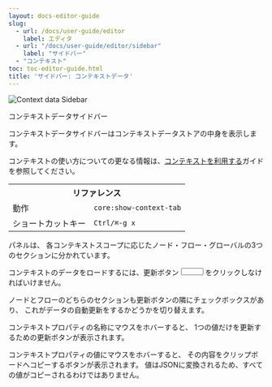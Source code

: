 ```yaml
---
layout: docs-editor-guide
slug:
  - url: /docs/user-guide/editor
    label: エディタ
  - url: "/docs/user-guide/editor/sidebar"
    label: "サイドバー"
  - "コンテキスト"
toc: toc-editor-guide.html
title: 'サイドバー: コンテキストデータ'
---
```


<div style="width: 300px" class="figure align-right">
  <img src="../images/editor-sidebar-context.png" alt="Context data Sidebar">
  <p class="caption">コンテキストデータサイドバー</p>
</div>

コンテキストデータサイドバーはコンテキストデータストアの中身を表示します。

コンテキストの使い方についての更なる情報は、[コンテキストを利用する](/docs/user-guide/context)ガイドを参照してください。

<table class="action-ref inline">
 <tr><th colspan="2">リファレンス</th></tr>
 <tr><td>動作</td><td><code>core:show-context-tab</code></td></tr>
 <tr><td>ショートカットキー</td><td><code>Ctrl/⌘-g x</code></td></tr>
</table>

パネルは、
各コンテキストスコープに応じたノード・フロー・グローバルの3つのセクションに分かれています。

コンテキストのデータをロードするには、更新ボタン <i style="border-radius: 2px; display:inline-block;text-align:center; width: 30px; color: #777; border: 1px solid #777; padding: 6px;" class="fa fa-refresh"></i>
をクリックしなければいけません。

ノードとフローのどちらのセクションも更新ボタンの隣にチェックボックスがあり、
これがデータの自動更新をするかどうかを切り替えます。

コンテキストプロパティの名称にマウスをホバーすると、
1つの値だけを更新するための更新ボタンが表示されます。

コンテキストプロパティの値にマウスをホバーすると、
その内容をクリップボードへコピーするボタンが表示されます。
値はJSONに変換されるため、すべての値がコピーされるわけではありません。
